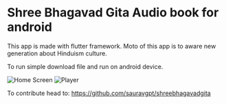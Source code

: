 # Shree Bhagavad Gita Audio book for android

This app is made with flutter framework. Moto of this app is to aware new generation about Hinduism culture.

To run simple download file and run on android device.

![Home Screen]()
![Player]()

To contribute head to:
https://github.com/sauravgpt/shreebhagavadgita